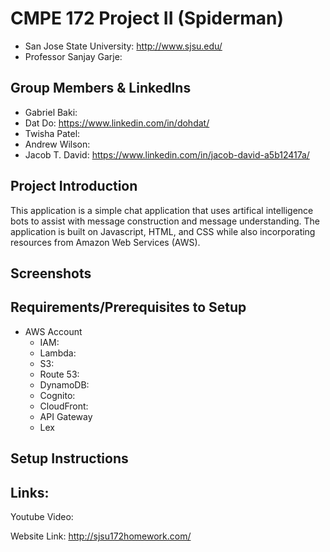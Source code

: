 # CMPE 172 Project II (Spiderman)
- San Jose State University:  http://www.sjsu.edu/ 
- Professor Sanjay Garje:  
## Group Members & LinkedIns
- Gabriel Baki:
- Dat Do: https://www.linkedin.com/in/dohdat/
- Twisha Patel:
- Andrew Wilson:
- Jacob T. David:  https://www.linkedin.com/in/jacob-david-a5b12417a/
## Project Introduction
This application is a simple chat application that uses artifical intelligence bots to assist with message construction and message understanding.  The application is built on Javascript, HTML, and CSS while also incorporating resources from Amazon Web Services (AWS).  

## Screenshots

## Requirements/Prerequisites to Setup
- AWS Account
  - IAM:
  - Lambda:
  - S3:
  - Route 53:
  - DynamoDB:
  - Cognito:
  - CloudFront:
  - API Gateway
  - Lex
## Setup Instructions


## Links:

Youtube Video:

Website Link:
http://sjsu172homework.com/
